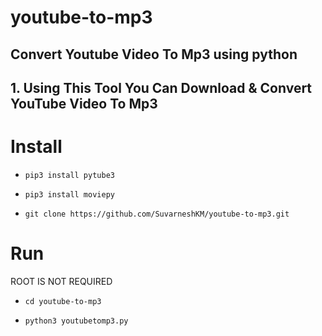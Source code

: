 # youtube-to-mp3
## Convert Youtube Video To Mp3 using python
## 1. Using This Tool You Can Download & Convert YouTube Video To Mp3

# Install

* `pip3 install pytube3`

* `pip3 install moviepy`

* `git clone https://github.com/SuvarneshKM/youtube-to-mp3.git`

# Run
ROOT IS NOT REQUIRED 

* `cd youtube-to-mp3`

* `python3 youtubetomp3.py`


